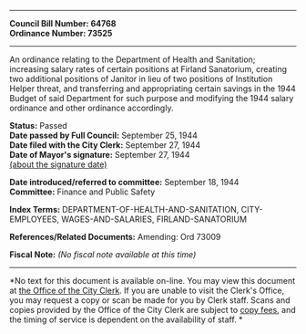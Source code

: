 * * * * *  
  
**Council Bill Number: [](#h0)[](#h2)64768**   
**Ordinance Number: 73525**  
  
* * * * *  
  
An ordinance relating to the Department of Health and Sanitation; increasing salary rates of certain positions at Firland Sanatorium, creating two additional positions of Janitor in lieu of two positions of Institution Helper threat, and transferring and appropriating certain savings in the 1944 Budget of said Department for such purpose and modifying the 1944 salary ordinance and other ordinance accordingly.  
  
**Status:** Passed   
**Date passed by Full Council:** September 25, 1944   
**Date filed with the City Clerk:** September 27, 1944   
**Date of Mayor's signature:** September 27, 1944   
[(about the signature date)](/~public/approvaldate.htm)   
  
  
**Date introduced/referred to committee:** September 18, 1944   
**Committee:** Finance and Public Safety   
  
**Index Terms:** DEPARTMENT-OF-HEALTH-AND-SANITATION, CITY-EMPLOYEES, WAGES-AND-SALARIES, FIRLAND-SANATORIUM  
  
**References/Related Documents:** Amending: Ord 73009  
  
**Fiscal Note:** *(No fiscal note available at this time)*  
  
* * * * *  
  
*No text for this document is available on-line. You may view this document at [the Office of the City Clerk](http://www.seattle.gov/leg/clerk/contactUs.htm). If you are unable to visit the Clerk's Office, you may request a copy or scan be made for you by Clerk staff. Scans and copies provided by the Office of the City Clerk are subject to [copy fees](http://clerk.seattle.gov/~public/clerkfees.htm), and the timing of service is dependent on the availability of staff. *  
  
  
